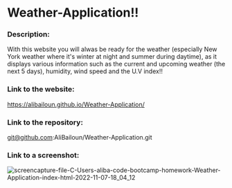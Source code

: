 # Weather-Application!!

### Description:
With this website you will alwas be ready for the weather (especially New York weather where it's winter at night and summer during daytime), as it displays various information such as the current and upcoming weather (the next 5 days), humidity, wind speed and the U.V index!!

### Link to the website:
https://alibailoun.github.io/Weather-Application/

### Link to the repository:
git@github.com:AliBailoun/Weather-Application.git

### Link to a screenshot:
![screencapture-file-C-Users-aliba-code-bootcamp-homework-Weather-Application-index-html-2022-11-07-18_04_12](https://user-images.githubusercontent.com/113944928/200434116-1a8be4e1-08ae-4d94-8ee1-dd1fd19b4cd2.png)

